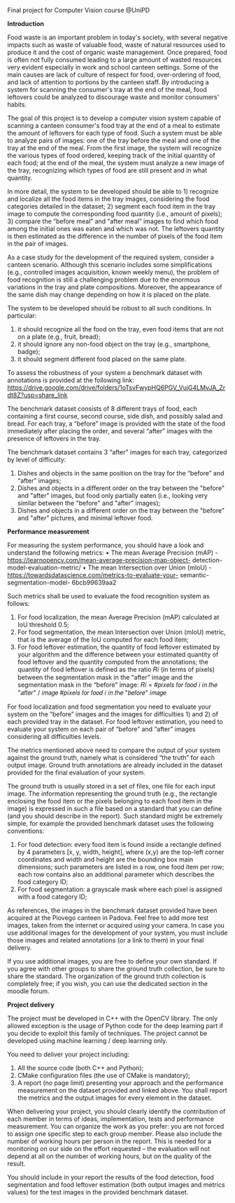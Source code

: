 Final project for Computer Vision course @UniPD

**Introduction**

Food waste is an important problem in today's society, with several negative impacts such as waste of valuable food, waste of natural resources used to produce it and the cost of organic waste management. Once prepared, food is often not fully consumed leading to a large amount of wasted resources very evident especially in work and school canteen settings. Some of the main causes are lack of culture of respect for food, over-ordering of food, and lack of attention to portions by the canteen staff. By introducing a system for scanning the consumer's tray at the end of the meal, food leftovers could be analyzed to discourage waste and monitor consumers' habits.

The goal of this project is to develop a computer vision system capable of scanning a canteen consumer's food tray at the end of a meal to estimate the amount of leftovers for each type of food. Such a system must be able to analyze pairs of images: one of the tray before the meal and one of the tray at the end of the meal. From the first image, the system will recognize the various types of food ordered, keeping track of the initial quantity of each food; at the end of the meal, the system must analyze a new image of the tray, recognizing which types of food are still present and in what quantity.

In more detail, the system to be developed should be able to 1) recognize and localize all the food items in the tray images, considering the food categories detailed in the dataset; 2) segment each food item in the tray image to compute the corresponding food quantity (i.e., amount of pixels); 3) compare the “before meal” and “after meal” images to find which food among the initial ones was eaten and which was not. The leftovers quantity is then estimated as the difference in the number of pixels of the food item in the pair of images.

As a case study for the development of the required system, consider a canteen scenario. Although this scenario includes some simplifications (e.g., controlled images acquisition, known weekly menu), the problem of food recognition is still a challenging problem due to the enormous variations in the tray and plate compositions. Moreover, the appearance of the same dish may change depending on how it is placed on the plate.

The system to be developed should be robust to all such conditions. In particular:
  1) it should recognize all the food on the tray, even food items that are not on a plate (e.g., fruit, bread);
  2) it should ignore any non-food object on the tray (e.g., smartphone, badge);
  3) it should segment different food placed on the same plate.

To assess the robustness of your system a benchmark dataset with annotations is provided at the following link:
https://drive.google.com/drive/folders/1oTsvFwypHQ6PGV_VujG4LMvJA_Zrdt8Z?usp=share_link

The benchmark dataset consists of 8 different trays of food, each containing a first course, second course, side dish, and possibly salad and bread. For each tray, a “before” image is provided with the state of the food immediately after placing the order, and several “after” images with the presence of leftovers in the tray.

The benchmark dataset contains 3 “after” images for each tray, categorized by level of difficulty:
  1) Dishes and objects in the same position on the tray for the “before” and “after” images;
  2) Dishes and objects in a different order on the tray between the "before" and "after" images, but food
     only partially eaten (i.e., looking very similar between the "before" and "after" images);
  3) Dishes and objects in a different order on the tray between the "before" and "after" pictures, and
     minimal leftover food.

**Performance measurement**

For measuring the system performance, you should have a look and understand the following metrics:
  • The mean Average Precision (mAP) - https://learnopencv.com/mean-average-precision-map-object- detection-model-evaluation-metric/
  • The mean Intersection over Union (mIoU) - https://towardsdatascience.com/metrics-to-evaluate-your- semantic-segmentation-model-     6bcb99639aa2
 
Such metrics shall be used to evaluate the food recognition system as follows:
  1) For food localization, the mean Average Precision (mAP) calculated at IoU threshold 0.5;
  2) For food segmentation, the mean Intersection over Union (mIoU) metric, that is the average of the IoU computed for each food item;
  3) For food leftover estimation, the quantity of food leftover estimated by your algorithm and the difference between your estimated       quantity of food leftover and the quantity computed from the annotations; the quantity of food leftover is defined as the ratio 𝑅𝑖       (in terms of pixels) between the segmentation mask in the “after” image and the segmentation mask in the “before” image:
                    𝑅𝑖 = #𝑝𝑖𝑥𝑒𝑙𝑠 𝑓𝑜𝑟 𝑓𝑜𝑜𝑑 𝑖 𝑖𝑛 𝑡h𝑒 "𝑎𝑓𝑡𝑒𝑟" / 𝑖𝑚𝑎𝑔𝑒 #𝑝𝑖𝑥𝑒𝑙𝑠 𝑓𝑜𝑟 𝑓𝑜𝑜𝑑 𝑖 𝑖𝑛 𝑡h𝑒 "𝑏𝑒𝑓𝑜𝑟𝑒" 𝑖𝑚𝑎𝑔𝑒
                    
For food localization and food segmentation you need to evaluate your system on the “before” images and the images for difficulties 1) and 2) of each provided tray in the dataset. For food leftover estimation, you need to evaluate your system on each pair of “before” and “after” images considering all difficulties levels.

The metrics mentioned above need to compare the output of your system against the ground truth, namely what is considered “the truth” for each output image. Ground truth annotations are already included in the dataset provided for the final evaluation of your system.

The ground truth is usually stored in a set of files, one file for each input image. The information representing the ground truth (e.g., the rectangle enclosing the food item or the pixels belonging to each food item in the image) is expressed in such a file based on a standard that you can define (and you should describe in the report). Such standard might be extremely simple, for example the provided benchmark dataset uses the following conventions:
  1) For food detection: every food item is found inside a rectangle defined by 4 parameters [x, y, width, height], where (x,y) are the      top-left corner coordinates and width and height are the bounding box main dimensions; such parameters are listed in a row, one          food item per row; each row contains also an additional parameter which describes the food category ID;
  2) For food segmentation: a grayscale mask where each pixel is assigned with a food category ID;
  
As references, the images in the benchmark dataset provided have been acquired at the Piovego canteen in Padova. Feel free to add more test images, taken from the internet or acquired using your camera. In case you use additional images for the development of your system, you must include those images and related annotations (or a link to them) in your final delivery.

If you use additional images, you are free to define your own standard. If you agree with other groups to share the ground truth collection, be sure to share the standard. The organization of the ground truth collection is completely free; if you wish, you can use the dedicated section in the moodle forum.

**Project delivery**

The project must be developed in C++ with the OpenCV library. The only allowed exception is the usage of Python code for the deep learning part if you decide to exploit this family of techniques. The project cannot be developed using machine learning / deep learning only.

You need to deliver your project including:
  1) All the source code (both C++ and Python);
  2) CMake configuration files (the use of CMake is mandatory);
  3) A report (no page limit) presenting your approach and the performance measurement on the dataset provided and linked above. You         shall report the metrics and the output images for every element in the dataset.
  
When delivering your project, you should clearly identify the contribution of each member in terms of ideas, implementation, tests and performance measurement. You can organize the work as you prefer: you are not forced to assign one specific step to each group member. Please also include the number of working hours per person in the report. This is needed for a monitoring on our side on the effort requested – the evaluation will not depend at all on the number of working hours, but on the quality of the result.

You should include in your report the results of the food detection, food segmentation and food leftover estimation (both output images and metrics values) for the test images in the provided benchmark dataset.
